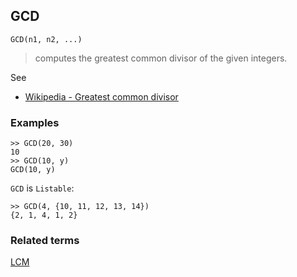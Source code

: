 ## GCD

```
GCD(n1, n2, ...)
```

> computes the greatest common divisor of the given integers. 

See
* [Wikipedia - Greatest common divisor](https://en.wikipedia.org/wiki/Greatest_common_divisor) 

### Examples

```
>> GCD(20, 30)
10
>> GCD(10, y)
GCD(10, y)
```

`GCD` is `Listable`:

```
>> GCD(4, {10, 11, 12, 13, 14})
{2, 1, 4, 1, 2}
```

### Related terms 
[LCM](LCM.md)